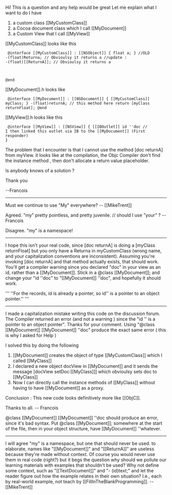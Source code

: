 Hi!
This is a question and any help would be great
Let me explain what I want to do
I have
 1. a custom class [[MyCustomClass]]
 2. a Cocoa document class which I call [[MyDocument]]
 3. a Custom View that I call [[MyView]]

[[MyCustomClass]] looks like this

<code> @interface [[MyCustomClass]] : [[NSObject]] {
  float a;
}
//OLD -(float)Returna; // Obvioulsy it returns a 
//update : -(float)[[ReturnA]]; // Obvioulsy it returns a 


@end</code>


[[MyDocument]].h looks like 

<code> @interface [[MyDocument]] : [[NSDocument]] {
 [[MyCustomClass]]  myClass;
}
-(float)returnA;  // this method here return [myClass returnFloat];
@end</code>


[[MyView]].h looks like this

<code> @interface [[MyView]] : [[NSView]] {
 [[IBOutlet]] id ''doc    // I then linked this outlet via IB to the [[MyDocument]] (First responder)
}</code>

The problem that I encounter is that I cannot use the method [doc returnA] from myView. it looks like at the compilation, the Objc Compiler don't find the instance method , then don't allocate a return value placeholder.

Is anybody knows of a solution ?

Thank you

--Francois

----

Must we continue to use "My" everywhere? -- [[MikeTrent]] 

Agreed.  "my" pretty pointless, and pretty juvenile.  // should I use "your" ? --Francois

Disagree. "my" is a namespace!

----

I hope this isn't your real code, since [doc returnA] is doing a [myClass returnFloat] but you only have a Returna in myCustomClass (wrong name, and your capitalization conventions are inconsistent).  Assuming you're invoking [doc returnA] and that method actually exists, that should work.  You'll get a compiler warning since you declared "doc" in your view as an id, rather than a [[MyDocument]].  Stick in a @class [[MyDocument]];  and change your "id ''doc" to "[[MyDocument]] ''doc", and hopefully it should work.

'''
''For the records, id is already a pointer, so id'' is a pointer to an object pointer.''
'''


----

I made a capitalization mistake writing this code on the discussion forum.
The Compiler returned an error (and not a warning ) since the "id '' is a pointer to an object pointer". Thanks for your comment. 
Using "@class [[MyDocument]] [[MyDocument]] ''doc" produce the exact same error ( this is why I asked for Help )

I solved this by doing the following

1. [[MyDocument]] creates the object of type [[MyCustomClass]] which I called [[MyClass]]
2. I declared a new object docView in [[MyDocument]] and it sends the message [docView setDoc:[[MyClass]]] which obvioulsy sets doc to [[MyClass]]
3. Now I can directly call the instance methods of [[MyClass]] without having to have [[MyDocument]] as a proxy.

Conclusion : This new code looks definitively more like [[ObjC]].

Thanks to all. -- Francois


@class [[MyDocument]] [[MyDocument]] ''doc should produce an error, since it's bad syntax.  Put @class [[MyDocument]]; somewhere at the start of the file, then in your object structure, have [[MyDocument]] ''whatever.

----

I will agree "my" is a namespace, but one that should never be used. to elaborate, names like "[[MyDocument]]" and "[[ReturnA]]" are useless because they're made without context. Of course you would never use them in real code (right?) but it begs the question why should we pollute our learning materials with examples that shouldn't be used? Why not define some context, such as "[[TextDocument]]" and "- (id)text;" and let the reader figure out how the example relates in their own situation? I.e., each by real-world example, not teach by [[FillInTheBlankProgramming]]. -- [[MikeTrent]]